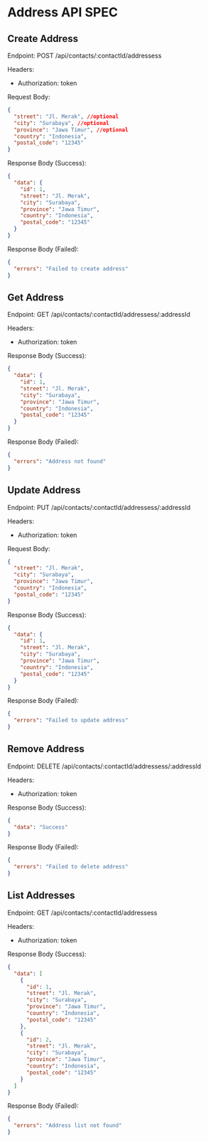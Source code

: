 # Address API SPEC

## Create Address

Endpoint: POST /api/contacts/:contactId/addressess

Headers:

- Authorization: token

Request Body:

```json
{
  "street": "Jl. Merak", //optional
  "city": "Surabaya", //optional
  "province": "Jawa Timur", //optional
  "country": "Indonesia",
  "postal_code": "12345"
}
```

Response Body (Success):

```json
{
  "data": {
    "id": 1,
    "street": "Jl. Merak",
    "city": "Surabaya",
    "province": "Jawa Timur",
    "country": "Indonesia",
    "postal_code": "12345"
  }
}
```

Response Body (Failed):

```json
{
  "errors": "Failed to create address"
}
```

## Get Address

Endpoint: GET /api/contacts/:contactId/addressess/:addressId

Headers:

- Authorization: token

Response Body (Success):

```json
{
  "data": {
    "id": 1,
    "street": "Jl. Merak",
    "city": "Surabaya",
    "province": "Jawa Timur",
    "country": "Indonesia",
    "postal_code": "12345"
  }
}
```

Response Body (Failed):

```json
{
  "errors": "Address not found"
}
```

## Update Address

Endpoint: PUT /api/contacts/:contactId/addressess/:addressId

Headers:

- Authorization: token

Request Body:

```json
{
  "street": "Jl. Merak",
  "city": "Surabaya",
  "province": "Jawa Timur",
  "country": "Indonesia",
  "postal_code": "12345"
}
```

Response Body (Success):

```json
{
  "data": {
    "id": 1,
    "street": "Jl. Merak",
    "city": "Surabaya",
    "province": "Jawa Timur",
    "country": "Indonesia",
    "postal_code": "12345"
  }
}
```

Response Body (Failed):

```json
{
  "errors": "Failed to update address"
}
```

## Remove Address

Endpoint: DELETE /api/contacts/:contactId/addressess/:addressId

Headers:

- Authorization: token

Response Body (Success):

```json
{
  "data": "Success"
}
```

Response Body (Failed):

```json
{
  "errors": "Failed to delete address"
}
```

## List Addresses

Endpoint: GET /api/contacts/:contactId/addressess

Headers:

- Authorization: token

Response Body (Success):

```json
{
  "data": [
    {
      "id": 1,
      "street": "Jl. Merak",
      "city": "Surabaya",
      "province": "Jawa Timur",
      "country": "Indonesia",
      "postal_code": "12345"
    },
    {
      "id": 2,
      "street": "Jl. Merak",
      "city": "Surabaya",
      "province": "Jawa Timur",
      "country": "Indonesia",
      "postal_code": "12345"
    }
  ]
}
```

Response Body (Failed):

```json
{
  "errors": "Address list not found"
}
```
